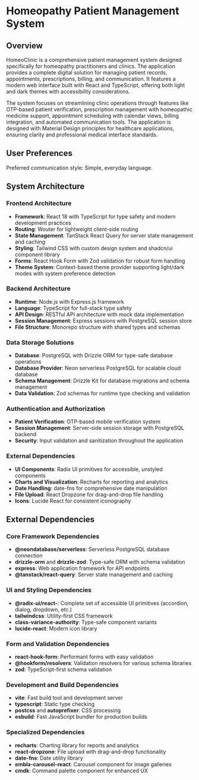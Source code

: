 # Homeopathy Patient Management System

## Overview

HomeoClinic is a comprehensive patient management system designed specifically for homeopathy practitioners and clinics. The application provides a complete digital solution for managing patient records, appointments, prescriptions, billing, and communication. It features a modern web interface built with React and TypeScript, offering both light and dark themes with accessibility considerations.

The system focuses on streamlining clinic operations through features like OTP-based patient verification, prescription management with homeopathic medicine support, appointment scheduling with calendar views, billing integration, and automated communication tools. The application is designed with Material Design principles for healthcare applications, ensuring clarity and professional medical interface standards.

## User Preferences

Preferred communication style: Simple, everyday language.

## System Architecture

### Frontend Architecture
- **Framework**: React 18 with TypeScript for type safety and modern development practices
- **Routing**: Wouter for lightweight client-side routing
- **State Management**: TanStack React Query for server state management and caching
- **Styling**: Tailwind CSS with custom design system and shadcn/ui component library
- **Forms**: React Hook Form with Zod validation for robust form handling
- **Theme System**: Context-based theme provider supporting light/dark modes with system preference detection

### Backend Architecture
- **Runtime**: Node.js with Express.js framework
- **Language**: TypeScript for full-stack type safety
- **API Design**: RESTful API architecture with mock data implementation
- **Session Management**: Express sessions with PostgreSQL session store
- **File Structure**: Monorepo structure with shared types and schemas

### Data Storage Solutions
- **Database**: PostgreSQL with Drizzle ORM for type-safe database operations
- **Database Provider**: Neon serverless PostgreSQL for scalable cloud database
- **Schema Management**: Drizzle Kit for database migrations and schema management
- **Data Validation**: Zod schemas for runtime type checking and validation

### Authentication and Authorization
- **Patient Verification**: OTP-based mobile verification system
- **Session Management**: Server-side session storage with PostgreSQL backend
- **Security**: Input validation and sanitization throughout the application

### External Dependencies
- **UI Components**: Radix UI primitives for accessible, unstyled components
- **Charts and Visualization**: Recharts for reporting and analytics
- **Date Handling**: date-fns for comprehensive date manipulation
- **File Upload**: React Dropzone for drag-and-drop file handling
- **Icons**: Lucide React for consistent iconography

## External Dependencies

### Core Framework Dependencies
- **@neondatabase/serverless**: Serverless PostgreSQL database connection
- **drizzle-orm** and **drizzle-zod**: Type-safe ORM with schema validation
- **express**: Web application framework for API endpoints
- **@tanstack/react-query**: Server state management and caching

### UI and Styling Dependencies
- **@radix-ui/react-**: Complete set of accessible UI primitives (accordion, dialog, dropdown, etc.)
- **tailwindcss**: Utility-first CSS framework
- **class-variance-authority**: Type-safe component variants
- **lucide-react**: Modern icon library

### Form and Validation Dependencies
- **react-hook-form**: Performant forms with easy validation
- **@hookform/resolvers**: Validation resolvers for various schema libraries
- **zod**: TypeScript-first schema validation

### Development and Build Dependencies
- **vite**: Fast build tool and development server
- **typescript**: Static type checking
- **postcss** and **autoprefixer**: CSS processing
- **esbuild**: Fast JavaScript bundler for production builds

### Specialized Dependencies
- **recharts**: Charting library for reports and analytics
- **react-dropzone**: File upload with drag-and-drop functionality
- **date-fns**: Date utility library
- **embla-carousel-react**: Carousel component for image galleries
- **cmdk**: Command palette component for enhanced UX